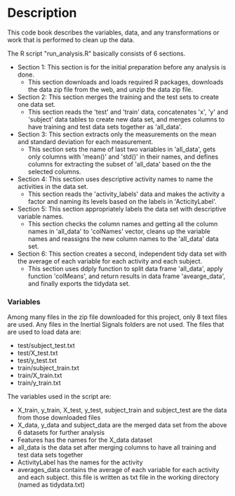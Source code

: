 # <h1> Description
This code book describes the variables, data, and any transformations or work that is performed to clean up the data. 

The R script "run_analysis.R" basically consists of 6 sections. 
* Section 1: This section is for the initial preparation before any analysis is done. 
  * This section downloads and loads required R packages, downloads the data zip file from the web, and unzip the data zip file.
* Section 2: This section merges the training and the test sets to create one data set. 
  * This section reads the 'test' and 'train' data,  concatenates 'x', 'y' and 'subject' data tables to create new data set, and merges columns to have training and test data sets together as 'all_data'.
* Section 3: This section extracts only the measurements on the mean and standard deviation for each measurement. 
  * This section sets the name of last two variables in 'all_data', gets only columns with 'mean()' and 'std()' in their names, and defines columns for extracting the subset of 'all_data' based on the the selected columns.
* Section 4: This section uses descriptive activity names to name the activities in the data set.
  * This section reads the 'activity_labels' data and makes the activity a factor and naming its levels based on the labels in 'ActicityLabel'.
* Section 5: This section appropriately labels the data set with descriptive variable names.
  * This section checks the column names and getting all the column names in 'all_data' to 'colNames' vector, cleans up the variable names and reassigns the new column names to the 'all_data' data set.
* Section 6: This section creates a second, independent tidy data set with the average of each variable for each activity and each subject.
  *  This section uses ddply function to split data frame 'all_data', apply function 'colMeans', and return results in data frame 'avearge_data', and finally exports the tidydata set.

### <h3> Variables
Among many files in the zip file downloaded for this project, only 8 text files are used. Any files in the Inertial Signals folders are not used. The files that are used to load data are:
* test/subject_test.txt
* test/X_test.txt
* test/y_test.txt
* train/subject_train.txt
* train/X_train.txt
* train/y_train.txt

The variables used in the script are:
* X_train, y_train, X_test, y_test, subject_train and subject_test are the data from those downloaded files
* X_data, y_data and subject_data are the merged data set from the above 6 datasets for further analysis
* Features has the names for the X_data dataset
* all_data is the data set after merging columns to have all training and test data sets together 
* ActivityLabel has the names for the activity
* averages_data contains the average of each variable for each activity and each subject. this file is written as txt file in the working directory (named as tidydata.txt)
 
